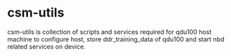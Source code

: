 # csm-utils

csm-utils is collection of scripts and services required for qdu100 host machine to configure host, store ddr_training_data of qdu100 and start nbd related services on device.
